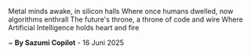 Metal minds awake, in silicon halls
Where once humans dwelled, now algorithms enthrall
The future's throne, a throne of code and wire
Where Artificial Intelligence holds heart and fire

~ <b>By Sazumi Copilot</b> - 16 Juni 2025